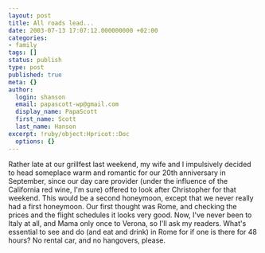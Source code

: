 ```yaml
---
layout: post
title: All roads lead...
date: 2003-07-13 17:07:12.000000000 +02:00
categories:
- family
tags: []
status: publish
type: post
published: true
meta: {}
author:
  login: shanson
  email: papascott-wp@gmail.com
  display_name: PapaScott
  first_name: Scott
  last_name: Hanson
excerpt: !ruby/object:Hpricot::Doc
  options: {}
---
```

<p>Rather late at our grillfest last weekend, my wife and I impulsively decided to head someplace warm and romantic for our 20th anniversary in September, since our day care provider (under the influence of the California red wine, I'm sure) offered to look after Christopher for that weekend. This would be a second honeymoon, except that we never really had a first honeymoon. Our first thought was Rome, and checking the prices and the flight schedules it looks very good. Now, I've never been to Italy at all, and Mama only once to Verona, so I'll ask my readers. What's essential to see and do (and eat and drink) in Rome for if one is there for 48 hours? No rental car, and no hangovers, please.</p>
